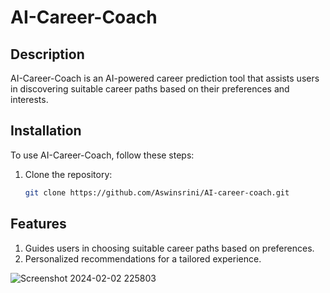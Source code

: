 # AI-Career-Coach

## Description

AI-Career-Coach is an AI-powered career prediction tool that assists users in discovering suitable career paths based on their preferences and interests.

## Installation

To use AI-Career-Coach, follow these steps:

1. Clone the repository:

   ```bash
   git clone https://github.com/Aswinsrini/AI-career-coach.git

## Features
1. Guides users in choosing suitable career paths based on preferences.
2. Personalized recommendations for a tailored experience.



![Screenshot 2024-02-02 225803](https://github.com/Aswinsrini/AI-career-coach/assets/93860076/4ff3e213-5a17-45f1-8ef5-95a0e9e06927)
